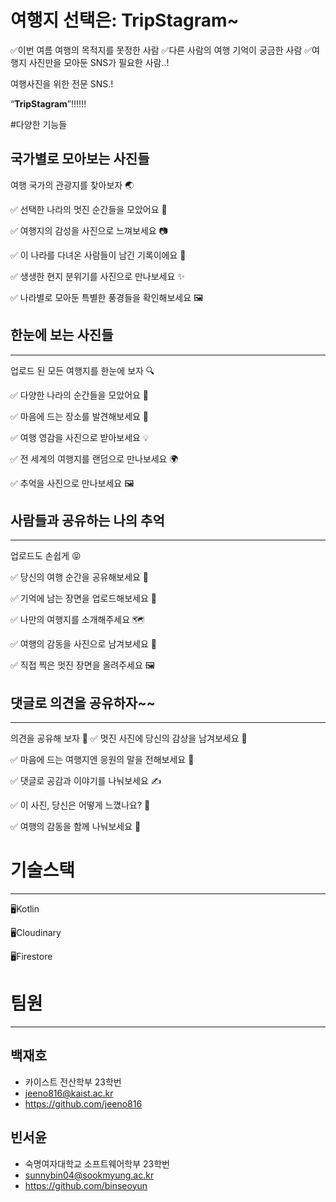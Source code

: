 # 여행지 선택은: TripStagram~

✅이번 여름 여행의 목적지를 못정한 사람
✅다른 사람의 여행 기억이 궁금한 사람
✅여행지 사진만을 모아둔 SNS가 필요한 사람..!

여행사진을 위한 전문 SNS.!

“**TripStagram**”!!!!!!

#다양한 기능들

## 국가별로 모아보는 사진들

여행 국가의 관광지를 찾아보자  🌏

✅ 선택한 나라의 멋진 순간들을 모았어요 🌄

✅ 여행지의 감성을 사진으로 느껴보세요 📷

✅ 이 나라를 다녀온 사람들이 남긴 기록이에요 🧳

✅ 생생한 현지 분위기를 사진으로 만나보세요 ✨

✅ 나라별로 모아둔 특별한 풍경들을 확인해보세요 🖼️


## 한눈에 보는 사진들

---

업로드 된 모든 여행지를 한눈에 보자 🔍

✅ 다양한 나라의 순간들을 모았어요 📸

✅ 마음에 드는 장소를 발견해보세요 👀

✅ 여행 영감을 사진으로 받아보세요 💡 

✅ 전 세계의 여행지를 랜덤으로 만나보세요 🌍

✅ 추억을 사진으로 만나보세요 🖼️ 



## 사람들과 공유하는 나의 추억

---

업로드도 손쉽게 😝

✅ 당신의 여행 순간을 공유해보세요 📸

✅ 기억에 남는 장면을 업로드해보세요 🌟

✅ 나만의 여행지를 소개해주세요 🗺️

✅ 여행의 감동을 사진으로 남겨보세요 💖

✅ 직접 찍은 멋진 장면을 올려주세요 🖼️


## 댓글로 의견을 공유하자~~

---

의견을 공유해 보자 📃
✅ 멋진 사진에 당신의 감상을 남겨보세요 💬

✅ 마음에 드는 여행지엔 응원의 말을 전해보세요 🌟

✅ 댓글로 공감과 이야기를 나눠보세요 ✍️

✅ 이 사진, 당신은 어떻게 느꼈나요? 🤔

✅ 여행의 감동을 함께 나눠보세요 💖

# 기술스택

---

🖥️Kotlin

🖥️Cloudinary

🖥️Firestore

# 팀원

---

## 백재호

- 카이스트 전산학부 23학번
- jeeno816@kaist.ac.kr
- https://github.com/jeeno816

## 빈서윤

- 숙명여자대학교 소프트웨어학부 23학번
- sunnybin04@sookmyung.ac.kr
- https://github.com/binseoyun

